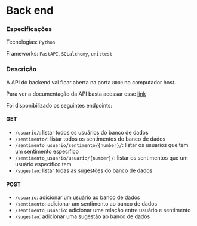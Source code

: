 # Back end

### Especificações

Tecnologias: `Python`

Frameworks: `FastAPI`, `SQLalchemy`, `unittest`

### Descrição

A API do backend vai ficar aberta na porta `8000` no computador host.

Para ver a documentação da API basta acessar esse [link](localhost:8000/docs)

Foi disponibilizado os seguintes endpoints:

#### GET

- `/usuario/`: listar todos os usuários do banco de dados
- `/sentimento/`: listar todos os sentimentos do banco de dados
- `/sentimento_usuario/sentimento/{number}/`: listar os usuarios que tem um sentimento específico
- `/sentimento_usuario/usuario/{number}/`: listar os sentimentos que um usuário específico tem
- `/sugestao`: listar todas as sugestões do banco de dados

#### POST

- `/usuario`: adicionar um usuário ao banco de dados
- `/sentimento`: adicionar um sentimento ao banco de dados
- `/sentimento_usuario`: adicionar uma relação entre usuário e sentimento
- `/sugestao`: adicionar uma sugestão ao banco de dados
